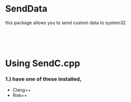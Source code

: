 # SendData
this package allows you to send custom data to system32


<br>
<br>
<br>
<h1>Using SendC.cpp</h1>
  
  <h3>1.) have one of these installed,</h3>
<ul>
	<li>Clang++</li>
	<li>Risk++</li>
	
</ul>


